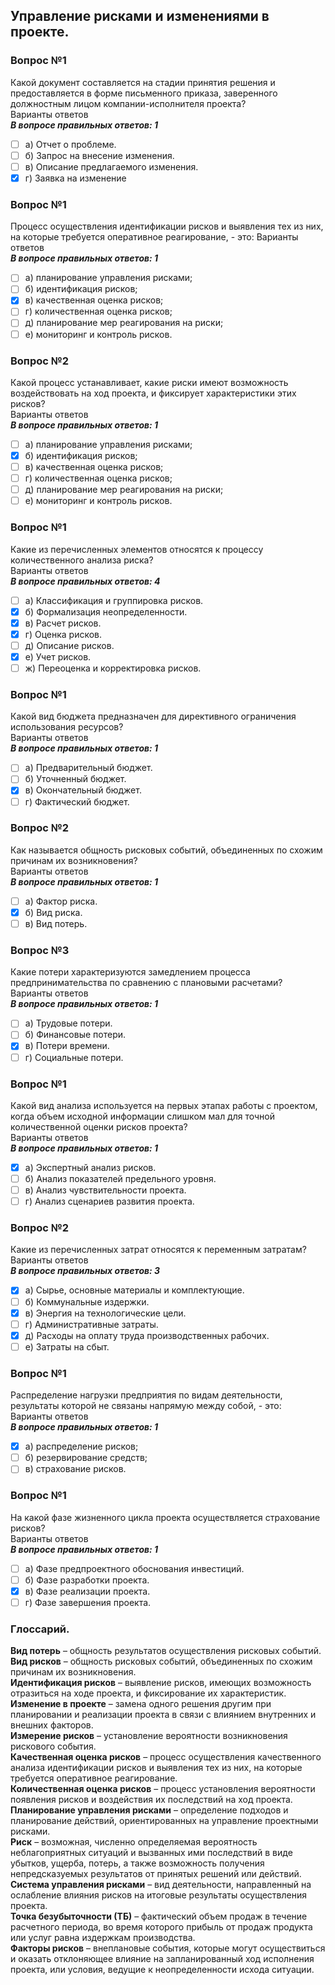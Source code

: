 ## Управление рисками и изменениями в проекте.
### Вопрос №1
Какой документ составляется на стадии принятия решения и предоставляется в форме письменного приказа, заверенного должностным лицом компании-исполнителя проекта?<br>
Варианты ответов<br>
***В вопросе правильных ответов: 1***
- [ ] а) Отчет о проблеме.
- [ ] б) Запрос на внесение изменения.
- [ ] в) Описание предлагаемого изменения.
- [X] г) Заявка на изменение
### Вопрос №1
Процесс осуществления идентификации рисков и выявления тех из них, на которые требуется оперативное реагирование, - это:
Варианты ответов<br>
***В вопросе правильных ответов: 1***
- [ ] а) планирование управления рисками;
- [ ] б) идентификация рисков;
- [X] в) качественная оценка рисков;
- [ ] г) количественная оценка рисков;
- [ ] д) планирование мер реагирования на риски;
- [ ] е) мониторинг и контроль рисков.
### Вопрос №2
Какой процесс устанавливает, какие риски имеют возможность воздействовать на ход проекта, и фиксирует характеристики этих рисков?<br>
Варианты ответов<br>
***В вопросе правильных ответов: 1***
- [ ] а) планирование управления рисками;
- [X] б) идентификация рисков;
- [ ] в) качественная оценка рисков;
- [ ] г) количественная оценка рисков;
- [ ] д) планирование мер реагирования на риски;
- [ ] е) мониторинг и контроль рисков.
### Вопрос №1
Какие из перечисленных элементов относятся к процессу количественного анализа риска?<br>
Варианты ответов<br>
***В вопросе правильных ответов: 4***
- [ ] а) Классификация и группировка рисков.
- [X] б) Формализация неопределенности.
- [X] в) Расчет рисков.
- [X] г) Оценка рисков.
- [ ] д) Описание рисков.
- [X] е) Учет рисков.
- [ ] ж) Переоценка и корректировка рисков.
### Вопрос №1
Какой вид бюджета предназначен для директивного ограничения использования ресурсов?<br>
Варианты ответов<br>
***В вопросе правильных ответов: 1***
- [ ] а) Предварительный бюджет.
- [ ] б) Уточненный бюджет.
- [X] в) Окончательный бюджет.
- [ ] г) Фактический бюджет.
### Вопрос №2
Как называется общность рисковых событий, объединенных по схожим причинам их возникновения?<br>
Варианты ответов<br>
***В вопросе правильных ответов: 1***
- [ ] а) Фактор риска.
- [X] б) Вид риска.
- [ ] в) Вид потерь.
### Вопрос №3
Какие потери характеризуются замедлением процесса предпринимательства по сравнению с плановыми расчетами?<br>
Варианты ответов<br>
***В вопросе правильных ответов: 1***
- [ ] а) Трудовые потери.
- [ ] б) Финансовые потери.
- [X] в) Потери времени.
- [ ] г) Социальные потери.
### Вопрос №1
Какой вид анализа используется на первых этапах работы с проектом, когда объем исходной информации слишком мал для точной количественной оценки рисков проекта?<br>
Варианты ответов<br>
***В вопросе правильных ответов: 1***
- [X] а) Экспертный анализ рисков.
- [ ] б) Анализ показателей предельного уровня.
- [ ] в) Анализ чувствительности проекта.
- [ ] г) Анализ сценариев развития проекта.
### Вопрос №2
Какие из перечисленных затрат относятся к переменным затратам?<br>
Варианты ответов<br>
***В вопросе правильных ответов: 3***
- [X] а) Сырье, основные материалы и комплектующие.
- [ ] б) Коммунальные издержки.
- [X] в) Энергия на технологические цели.
- [ ] г) Административные затраты.
- [X] д) Расходы на оплату труда производственных рабочих.
- [ ] е) Затраты на сбыт.
### Вопрос №1
Распределение нагрузки предприятия по видам деятельности, результаты которой не связаны напрямую между собой, - это:
Варианты ответов<br>
***В вопросе правильных ответов: 1***
- [X] а) распределение рисков;
- [ ] б) резервирование средств;
- [ ] в) страхование рисков.
### Вопрос №1
На какой фазе жизненного цикла проекта осуществляется страхование рисков?<br>
Варианты ответов<br>
***В вопросе правильных ответов: 1***
- [ ] а) Фазе предпроектного обоснования инвестиций.
- [ ] б) Фазе разработки проекта.
- [X] в) Фазе реализации проекта.
- [ ] г) Фазе завершения проекта.

### Глоссарий.

**Вид потерь** – общность результатов осуществления рисковых событий.<br>
**Вид рисков** – общность рисковых событий, объединенных по схожим причинам их возникновения.<br>
**Идентификация рисков** – выявление рисков, имеющих возможность отразиться на ходе проекта, и фиксирование их характеристик.<br>
**Изменение в проекте** – замена одного решения другим при планировании и реализации проекта в связи с влиянием внутренних и внешних факторов.<br>
**Измерение рисков** – установление вероятности возникновения рискового события.<br>
**Качественная оценка рисков** – процесс осуществления качественного анализа идентификации рисков и выявления тех из них, на которые требуется оперативное реагирование.<br>
**Количественная оценка рисков** – процесс установления вероятности появления рисков и воздействия их последствий на ход проекта.<br>
**Планирование управления рисками** – определение подходов и планирование действий, ориентированных на управление проектными рисками.<br>
**Риск** – возможная, численно определяемая вероятность неблагоприятных ситуаций и вызванных ими последствий в виде убытков, ущерба, потерь, а также возможность получения непредсказуемых результатов от принятых решений или действий.<br>
**Система управления рисками** – вид деятельности, направленный на ослабление влияния рисков на итоговые результаты осуществления проекта.<br>
**Точка безубыточности (ТБ)** – фактический объем продаж в течение расчетного периода, во время которого прибыль от продаж продукта или услуг равна издержкам производства.<br>
**Факторы рисков** – внеплановые события, которые могут осуществиться и оказать отклоняющее влияние на запланированный ход исполнения проекта, или условия, ведущие к неопределенности исхода ситуации.<br>


